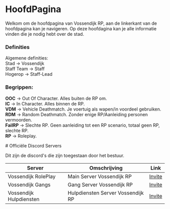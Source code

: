 # HoofdPagina

  Welkom om de hoofdpagina van Vossendijk RP, aan de linkerkant van de hoofdpagina kan je navigeren.
  Op deze hoofdagina kan je alle informatie vinden die je nodig hebt over de stad.

  
<h3>Definities</h3>

Algemene definities:
<br>
Stad → Vossendijk
<br>
Staff Team → Staff
<br>
Hogerop → Staff-Lead

<h3>Begrippen:</h3>
  <strong>OOC</strong> → Out Of Character. Alles buiten de RP om.
  <br>
  <strong>IC</strong> → In Character. Alles binnen de RP.
  <br>
  <strong>VDM</strong> → Vehicle Deathmatch. Je voertuig als wapen/in voordeel gebruiken.
  <br>
  <strong>RDM</strong> → Random Deathmatch. Zonder enige RP/Aanleiding personen vermoorden.
  <br>
  <strong>FailRP</strong> → Slechte RP. Geen aanleiding tot een RP scenario, totaal geen RP, slechte RP.
  <br>
  <strong>RP</strong> → Roleplay.
  <br>
</p>
# Officiële Discord Servers

Dit zijn de discord's die zijn toegestaan door het bestuur.
<div class="tabel">
 <table>
   <thead>
     <tr>
        <th>Server</th>
        <th>Omschrijving</th>
        <th align="center">Link</th>
     </tr>
   <thead>
     <tbody>
       <tr>
         <td>Vossendijk RolePlay</td>
         <td>Main Server Vossendijk RP</td>
         <td align="center">
           <a href="https://discord.gg/wdrsgFp2nB">Invite</a>
         </td>
       </tr>
       <tr>
         <td>Vossendijk Gangs</td>
         <td>Gang Server Vossendijk RP</td>
         <td align="center">
           <a href="https://discord.gg/W6z8d6aHFY">Invite</a>
         </td>
       </tr>
       <tr>
         <td>Vossendijk Hulpdiensten</td>
         <td>Hulpdiensten Server Vossendijk RP</td>
         <td align="center">
           <a href="https://discord.gg/VHg4Bnk5av">Invite</a>
         </td>
       </tr>
  </table>
</div>    
